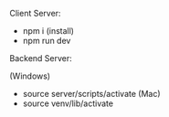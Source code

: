 Client Server: 
- npm i (install)
- npm run dev  


Backend Server:

(Windows)
- source server/scripts/activate
(Mac)
- source venv/lib/activate